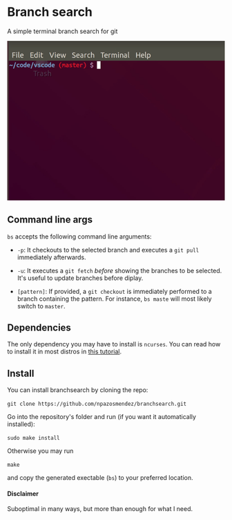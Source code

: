 # Branch search

A simple terminal branch search for git

![example](img.gif)

## Command line args

`bs` accepts the following command line arguments:

- `-p`: It checkouts to the selected branch and executes a `git pull`
    immediately afterwards.

- `-u`: It executes a `git fetch` _before_ showing the branches to be selected. It's useful to update branches before diplay.

- `[pattern]`: If provided, a `git checkout` is immediately performed to a branch containing the pattern. For instance, `bs maste` will most likely switch to `master`.

## Dependencies

The only dependency you may have to install is `ncurses`. You can read
how to install it in most distros in [this tutorial](https://www.osetc.com/en/how-to-install-ncurse-library-in-ubuntu-debian-centos-fedora-linux.html).

## Install

You can install branchsearch by cloning the repo:

`git clone https://github.com/npazosmendez/branchsearch.git`

Go into the repository's folder and run (if you want it automatically installed):

`sudo make install`

Otherwise you may run

`make`

and copy the generated exectable (`bs`) to your preferred location.

#### Disclaimer

Suboptimal in many ways, but more than enough for what I need.

